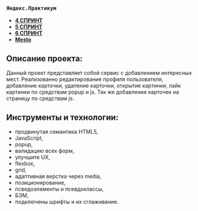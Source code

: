 ### `Яндекс.Практикум`
* [**4 СПРИНТ**](https://www.figma.com/file/2cn9N9jSkmxD84oJik7xL7/JavaScript.-Sprint-4?node-id=28212%3A269)
* [**5 СПРИНТ**](https://www.figma.com/file/bjyvbKKJN2naO0ucURl2Z0/JavaScript.-Sprint-5?node-id=50160%3A2)
* [**6 СПРИНТ**](https://www.figma.com/file/kRVLKwYG3d1HGLvh7JFWRT/JavaScript.-Sprint-6?node-id=1124%3A73)
* [**Mesto**](https://rusgans1.github.io/mesto/)

## Описание проекта:

Данный проект представляет собой сервис с добавлением интересных мест. Реализованно редактирование профиля пользователя, добавление карточки, удаление карточки, открытие картинки, лайк картинки по средствам popup и js. Так же добавление карточек на страницу по средствам js.

## Инструменты и технологии:

* продвинутая семантика HTML5,
* JavaScript,
* popup,
* валидацию всех форм,
* улучшите UX,
* flexbox,
* grid,
* адаптивная верстка через media,
* позиционирование,
* псведоэлементы и псевдоклассы,
* БЭМ,
* подключены шрифты и их сглаживание.